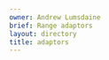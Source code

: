 ```yaml
---
owner: Andrew Lumsdaine
brief: Range adaptors
layout: directory
title: adaptors
---
```


```{index} 
```
